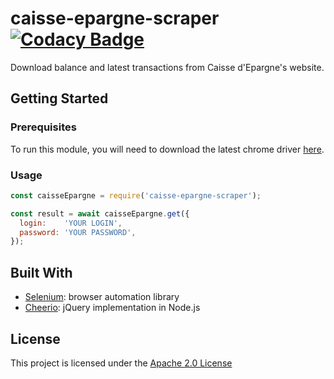 # caisse-epargne-scraper [![Codacy Badge](https://api.codacy.com/project/badge/Grade/c457234e003c42428259104f26c112e7)](https://www.codacy.com/app/fabrice404/caisse-epargne-scraper?utm_source=github.com&amp;utm_medium=referral&amp;utm_content=fabrice404/caisse-epargne-scraper&amp;utm_campaign=Badge_Grade)

Download balance and latest transactions from Caisse d'Epargne's website.

## Getting Started

### Prerequisites

To run this module, you will need to download the latest chrome driver [here](http://chromedriver.storage.googleapis.com/index.html).

### Usage

```javascript
const caisseEpargne = require('caisse-epargne-scraper');

const result = await caisseEpargne.get({
  login:    'YOUR LOGIN',
  password: 'YOUR PASSWORD',
});
```

## Built With

* [Selenium](https://www.npmjs.com/package/selenium-webdriver): browser automation library
* [Cheerio](https://www.npmjs.com/package/cheerio): jQuery implementation in Node.js

## License

This project is licensed under the [Apache 2.0 License](https://www.apache.org/licenses/LICENSE-2.0)
